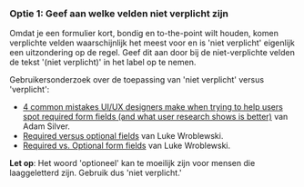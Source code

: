### Optie 1: Geef aan welke velden niet verplicht zijn

Omdat je een formulier kort, bondig en to-the-point wilt houden, komen verplichte velden waarschijnlijk het meest voor en is 'niet verplicht' eigenlijk een uitzondering op de regel. Geef dit aan door bij de niet-verplichte velden de tekst '(niet verplicht)' in het label op te nemen.

Gebruikersonderzoek over de toepassing van 'niet verplicht' versus 'verplicht':
- [4 common mistakes UI/UX designers make when trying to help users spot required form fields (and what user research shows is better)](https://adamsilver.io/blog/how-to-highlight-required-and-optional-form-fields/) van Adam Silver.
- [Required versus optional fields](https://ask.lukew.com/chat?id=f6862342-64d1-4de9-a28a-16f4fe614452) van Luke Wroblewski.
- [Required vs. Optional form fields](https://www.lukew.com/ff/entry.asp?725) van Luke Wroblewski.

**Let op**: Het woord 'optioneel' kan te moeilijk zijn voor mensen die laaggeletterd zijn. Gebruik dus 'niet verplicht.'
